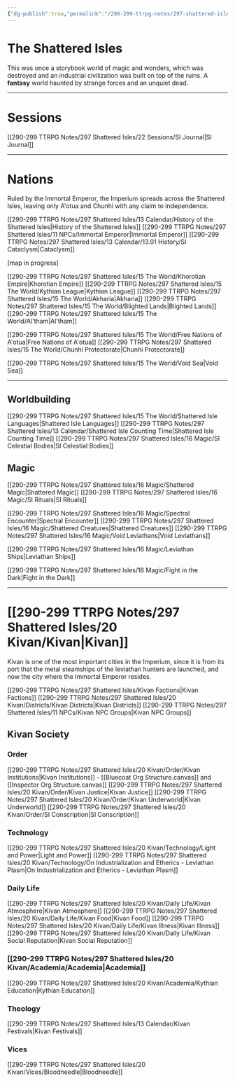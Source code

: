 ```yaml
---
{"dg-publish":true,"permalink":"/290-299-ttrpg-notes/297-shattered-isles/the-shattered-isles/"}
---
```



# The Shattered Isles

This was once a storybook world of magic and wonders, which was destroyed and an industrial civilization was built on top of the ruins. A **fantasy** world haunted by strange forces and an unquiet dead.

****

# Sessions

[[290-299 TTRPG Notes/297 Shattered Isles/22 Sessions/SI Journal\|SI Journal]]

****

# Nations

Ruled by the Immortal Emperor, the Imperium spreads across the Shattered Isles, leaving only A'otua and Chunhi with any claim to independence.

[[290-299 TTRPG Notes/297 Shattered Isles/13 Calendar/History of the Shattered Isles\|History of the Shattered Isles]]
[[290-299 TTRPG Notes/297 Shattered Isles/11 NPCs/Immortal Emperor\|Immortal Emperor]]
[[290-299 TTRPG Notes/297 Shattered Isles/13 Calendar/13.01 History/SI Cataclysm\|Cataclysm]]

[map in progress]

[[290-299 TTRPG Notes/297 Shattered Isles/15 The World/Khorotian Empire\|Khorotian Empire]]
[[290-299 TTRPG Notes/297 Shattered Isles/15 The World/Kythian League\|Kythian League]]
[[290-299 TTRPG Notes/297 Shattered Isles/15 The World/Akharia\|Akharia]]
[[290-299 TTRPG Notes/297 Shattered Isles/15 The World/Blighted Lands\|Blighted Lands]]
[[290-299 TTRPG Notes/297 Shattered Isles/15 The World/Al'tham\|Al'tham]]

[[290-299 TTRPG Notes/297 Shattered Isles/15 The World/Free Nations of A'otua\|Free Nations of A'otua]]
[[290-299 TTRPG Notes/297 Shattered Isles/15 The World/Chunhi Protectorate\|Chunhi Protectorate]]

[[290-299 TTRPG Notes/297 Shattered Isles/15 The World/Void Sea\|Void Sea]]

****

## Worldbuilding

[[290-299 TTRPG Notes/297 Shattered Isles/15 The World/Shattered Isle Languages\|Shattered Isle Languages]]
[[290-299 TTRPG Notes/297 Shattered Isles/13 Calendar/Shattered Isle Counting Time\|Shattered Isle Counting Time]]
[[290-299 TTRPG Notes/297 Shattered Isles/16 Magic/SI Celestial Bodies\|SI Celestial Bodies]]

## Magic

[[290-299 TTRPG Notes/297 Shattered Isles/16 Magic/Shattered Magic\|Shattered Magic]]
[[290-299 TTRPG Notes/297 Shattered Isles/16 Magic/SI Rituals\|SI Rituals]]

[[290-299 TTRPG Notes/297 Shattered Isles/16 Magic/Spectral Encounter\|Spectral Encounter]]
[[290-299 TTRPG Notes/297 Shattered Isles/16 Magic/Shattered Creatures\|Shattered Creatures]]
[[290-299 TTRPG Notes/297 Shattered Isles/16 Magic/Void Leviathans\|Void Leviathans]]

[[290-299 TTRPG Notes/297 Shattered Isles/16 Magic/Leviathan Ships\|Leviathan Ships]]

[[290-299 TTRPG Notes/297 Shattered Isles/16 Magic/Fight in the Dark\|Fight in the Dark]]

****

# [[290-299 TTRPG Notes/297 Shattered Isles/20 Kivan/Kivan\|Kivan]]

Kivan is one of the most important cities in the Imperium, since it is from its port that the metal steamships of the leviathan hunters are launched, and now the city where the Immortal Emperor resides. 

[[290-299 TTRPG Notes/297 Shattered Isles/Kivan Factions\|Kivan Factions]]
[[290-299 TTRPG Notes/297 Shattered Isles/20 Kivan/Districts/Kivan Districts\|Kivan Districts]]
[[290-299 TTRPG Notes/297 Shattered Isles/11 NPCs/Kivan NPC Groups\|Kivan NPC Groups]]

## Kivan Society

### Order

[[290-299 TTRPG Notes/297 Shattered Isles/20 Kivan/Order/Kivan Institutions\|Kivan Institutions]] - [[Bluecoat Org Structure.canvas]] and [[Inspector Org Structure.canvas]]
[[290-299 TTRPG Notes/297 Shattered Isles/20 Kivan/Order/Kivan Justice\|Kivan Justice]]
[[290-299 TTRPG Notes/297 Shattered Isles/20 Kivan/Order/Kivan Underworld\|Kivan Underworld]]
[[290-299 TTRPG Notes/297 Shattered Isles/20 Kivan/Order/SI Conscription\|SI Conscription]]

### Technology

[[290-299 TTRPG Notes/297 Shattered Isles/20 Kivan/Technology/Light and Power\|Light and Power]]
[[290-299 TTRPG Notes/297 Shattered Isles/20 Kivan/Technology/On Industrialization and Etherics - Leviathan Plasm\|On Industrialization and Etherics - Leviathan Plasm]]

### Daily Life

[[290-299 TTRPG Notes/297 Shattered Isles/20 Kivan/Daily Life/Kivan Atmosphere\|Kivan Atmosphere]]
[[290-299 TTRPG Notes/297 Shattered Isles/20 Kivan/Daily Life/Kivan Food\|Kivan Food]]
[[290-299 TTRPG Notes/297 Shattered Isles/20 Kivan/Daily Life/Kivan Illness\|Kivan Illness]]
[[290-299 TTRPG Notes/297 Shattered Isles/20 Kivan/Daily Life/Kivan Social Reputation\|Kivan Social Reputation]]

### [[290-299 TTRPG Notes/297 Shattered Isles/20 Kivan/Academia/Academia\|Academia]]

[[290-299 TTRPG Notes/297 Shattered Isles/20 Kivan/Academia/Kythian Education\|Kythian Education]]

### Theology

[[290-299 TTRPG Notes/297 Shattered Isles/13 Calendar/Kivan Festivals\|Kivan Festivals]]

### Vices

[[290-299 TTRPG Notes/297 Shattered Isles/20 Kivan/Vices/Bloodneedle\|Bloodneedle]]
